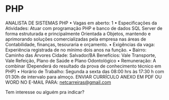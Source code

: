 # PHP
ANALISTA DE SISTEMAS PHP
• Vagas em aberto: 1
• Especificações da Atividades: Atuar com programação PHP e banco de dados SQL Server de forma estruturada e principalmente Orientada a Objetos, mantendo e aprimorando soluções comercializadas pela empresa nas áreas de Contabilidade, finanças, tesouraria e orçamento.
• Exigências da vaga: Experiência registrada de no mínimo dois anos na função.
• Bairro: Caminho das Árvores Cidade: Salvador/BA Benefícios: Vale Transporte, Vale Refeição, Plano de Saúde e Plano Odontológico
• Remuneração: A combinar (Dependerá do resultado da prova de conhecimento técnico em PHP)
• Horário de Trabalho: Segunda a sexta das 08:00 hrs às 17:30 h com 01:30h de intervalo para almoço. ENVIAR CURRÍCULO ANEXO EM PDF OU WORD NO E-MAIL PARA: netcarreiras@gmail.com

Tem interesse ou alguém pra indicar?
